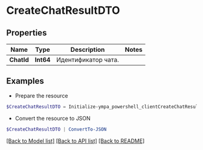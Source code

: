 # CreateChatResultDTO
## Properties

Name | Type | Description | Notes
------------ | ------------- | ------------- | -------------
**ChatId** | **Int64** | Идентификатор чата. | 

## Examples

- Prepare the resource
```powershell
$CreateChatResultDTO = Initialize-ympa_powershell_clientCreateChatResultDTO  -ChatId null
```

- Convert the resource to JSON
```powershell
$CreateChatResultDTO | ConvertTo-JSON
```

[[Back to Model list]](../README.md#documentation-for-models) [[Back to API list]](../README.md#documentation-for-api-endpoints) [[Back to README]](../README.md)

